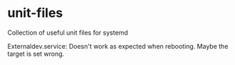# unit-files
Collection of useful unit files for systemd

Externaldev.service:
Doesn't work as expected when rebooting. Maybe the target is set wrong.
